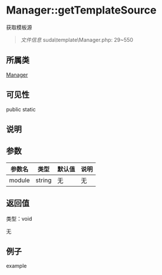 # Manager::getTemplateSource

获取模板源

> *文件信息* suda\template\Manager.php: 29~550

## 所属类 

[Manager](../Manager.md)

## 可见性

 public static

## 说明




## 参数


| 参数名 | 类型 | 默认值 | 说明 |
|--------|-----|-------|-------|
| module |  string | 无 | 无 |



## 返回值

类型：void

无



## 例子

example